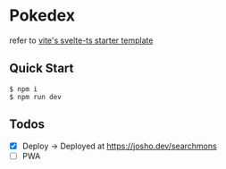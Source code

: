 # Pokedex

refer to [vite's svelte-ts starter template](https://github.com/vitejs/vite/tree/main/packages/create-vite/template-svelte-ts#readme)

## Quick Start

```console
$ npm i
$ npm run dev
```

## Todos

- [x] Deploy -> Deployed at https://josho.dev/searchmons
- [ ] PWA
